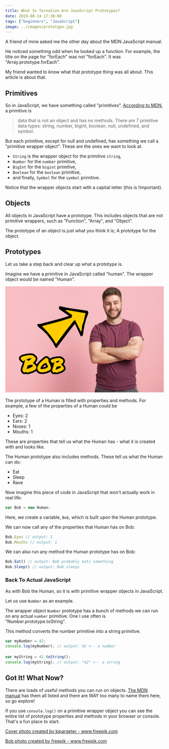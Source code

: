 ```yaml
---
title: What In Tarnation Are JavaScript Prototypes?
date: 2019-08-14 17:30:00
tags: ["beginners", "JavaScript"]
image: ../images/prototype.jpg
---
```

A friend of mine asked me the other day about the MDN JavaScript manual.

He noticed something odd when he looked up a function. For example, the title on the page for "forEach" was not "forEach". It was "Array.prototype.forEach".

My friend wanted to know what that prototype thing was all about. This article is about that.

## Primitives
So in JavaScript, we have something called "primitives". [According to MDN](https://developer.mozilla.org/en-US/docs/Glossary/Primitive), a primitive is

> data that is not an object and has no methods. There are 7 primitive data types: string, number, bigint, boolean, null, undefined, and symbol.

But each primitive, except for null and undefined, has something we call a "primitive wrapper object". These are the ones we want to look at.

* `String` is the wrapper object for the primitive `string`,
* `Number` for the `number` primitive,
* `BigInt` for the `bigint` primitive,
* `Boolean` for the `boolean` primitive,
* and finally, `Symbol` for the `symbol` primitive.

Notice that the wrapper objects start with a capital letter (this is !important).

## Objects
All objects in JavaScript have a prototype. This includes objects that are not primitive wrappers, such as "Function", "Array", and "Object".

The prototype of an object is just what you think it is; A prototype for the object.

## Prototypes
Let us take a step back and clear up what a prototype is.

Imagine we have a primitive in JavaScript called "human". The wrapper object would be named "Human".

![A smiling man. The word "Bob" and an arrow that points to the man.](../images/bob.jpg)

The prototype of a Human is filled with properties and methods. For example, a few of the properties of a Human could be

* Eyes: 2
* Ears: 2
* Noses: 1
* Mouths: 1

These are properties that tell us what the Human has - what it is created with and looks like.

The Human prototype also includes methods. These tell us what the Human can do:

* Eat
* Sleep
* Rave

Now imagine this piece of code in JavaScript that won't actually work in real life:

```javascript
var Bob = new Human;
```

Here, we create a variable, `Bob`, which is built upon the Human prototype.

We can now call any of the properties that Human has on Bob:

```javascript
Bob.Eyes // output: 2
Bob.Mouths // output: 1
```

We can also run any method the Human prototype has on Bob:

```javascript
Bob.Eat() // output: Bob probably eats something
Bob.Sleep() // output: Bob sleeps
```

### Back To Actual JavaScript
As with Bob the Human, so it is with primitive wrapper objects in JavaScript.

Let us use `Number` as an example.

The wrapper object `Number` prototype has a bunch of methods we can run on any actual `number` primitive. One I use often is "Number.prototype.toString".

This method converts the number primitive into a string primitive.

```javascript
var myNumber = 42;
console.log(myNumber); // output: 42 <-- a number

var myString = 42.toString();
console.log(myString); // output: "42" <-- a string
```

## Got It! What Now?
There are loads of useful methods you can run on objects. [The MDN manual](https://developer.mozilla.org/en-US/docs/Web/javascript) has them all listed and there are WAY too many to name them here, so go explore!

If you use `console.log()` on a primitive wrapper object you can see the entire list of prototype properties and methods in your browser or console. That's a fun place to start.

<a href="https://www.freepik.com/free-photos-vectors/technology">Cover photo created by kjpargeter - www.freepik.com</a>

<a href="https://www.freepik.com/free-photos-vectors/people">Bob photo created by freepik - www.freepik.com</a>